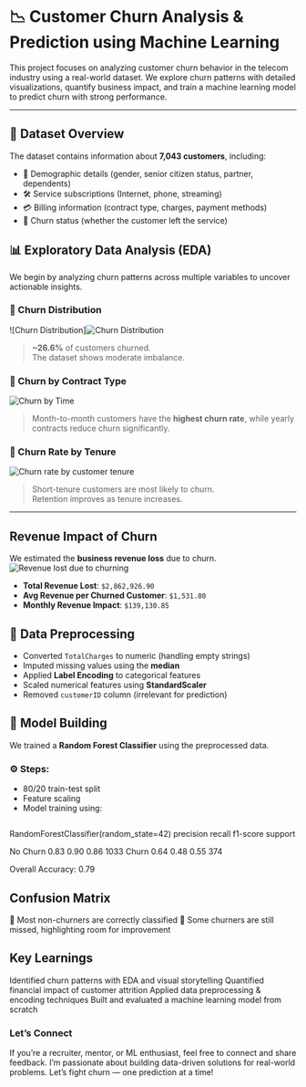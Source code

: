# 📉 Customer Churn Analysis & Prediction using Machine Learning

This project focuses on analyzing customer churn behavior in the telecom industry using a real-world dataset. We explore churn patterns with detailed visualizations, quantify business impact, and train a machine learning model to predict churn with strong performance.

---

## 📂 Dataset Overview

The dataset contains information about **7,043 customers**, including:
- 🧍 Demographic details (gender, senior citizen status, partner, dependents)
- 🛠️ Service subscriptions (Internet, phone, streaming)
- 💳 Billing information (contract type, charges, payment methods)
- 🎯 Churn status (whether the customer left the service)

## 📊 Exploratory Data Analysis (EDA)
We begin by analyzing churn patterns across multiple variables to uncover actionable insights.

### 🔸 Churn Distribution
![Churn Distribution]![Churn Distribution](https://github.com/user-attachments/assets/626d43ff-df2f-44a1-9995-0bc8dc79d78d)


> **~26.6%** of customers churned.  
> The dataset shows moderate imbalance.

### 🔸 Churn by Contract Type

![Churn by Time](images/Churn%20by%20Time.png)
> Month-to-month customers have the **highest churn rate**, while yearly contracts reduce churn significantly.

### 🔸 Churn Rate by Tenure

![Churn rate by customer tenure](images/Churn%20rate%20by%20customer%20tenure.png)
> Short-tenure customers are most likely to churn.  
> Retention improves as tenure increases.

---

## Revenue Impact of Churn

We estimated the **business revenue loss** due to churn.
![Revenue lost due to churning](images/Revenue%20lost%20due%20to%20churning.png)

- **Total Revenue Lost**: `$2,862,926.90`
- **Avg Revenue per Churned Customer**: `$1,531.80`
- **Monthly Revenue Impact**: `$139,130.85`

## 🧹 Data Preprocessing

- Converted `TotalCharges` to numeric (handling empty strings)
- Imputed missing values using the **median**
- Applied **Label Encoding** to categorical features
- Scaled numerical features using **StandardScaler**
- Removed `customerID` column (irrelevant for prediction)

## 🧠 Model Building

We trained a **Random Forest Classifier** using the preprocessed data.
### ⚙️ Steps:
- 80/20 train-test split
- Feature scaling
- Model training using:
  ```python

RandomForestClassifier(random_state=42)
              precision    recall  f1-score   support

No Churn        0.83        0.90      0.86      1033
Churn           0.64        0.48      0.55       374

Overall Accuracy: 0.79

## Confusion Matrix
🔹 Most non-churners are correctly classified
🔸 Some churners are still missed, highlighting room for improvement

## Key Learnings
Identified churn patterns with EDA and visual storytelling
Quantified financial impact of customer attrition
Applied data preprocessing & encoding techniques
Built and evaluated a machine learning model from scratch

### Let’s Connect
If you’re a recruiter, mentor, or ML enthusiast, feel free to connect and share feedback.
I’m passionate about building data-driven solutions for real-world problems.
Let’s fight churn — one prediction at a time!




